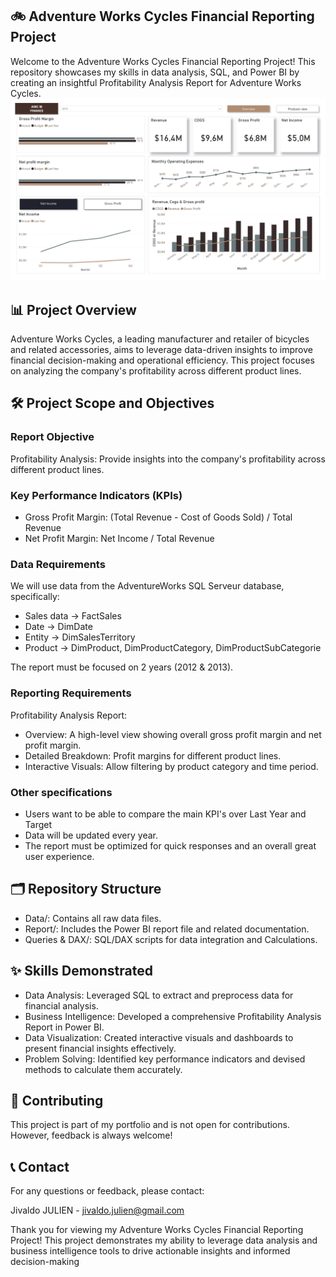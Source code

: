 ## 🚲 Adventure Works Cycles Financial Reporting Project
Welcome to the Adventure Works Cycles Financial Reporting Project! This repository showcases my skills in data analysis, SQL, and Power BI by creating an insightful Profitability Analysis Report for Adventure Works Cycles.
![Overview](Report/Overview.png)

## 📊 Project Overview
Adventure Works Cycles, a leading manufacturer and retailer of bicycles and related accessories, aims to leverage data-driven insights to improve financial decision-making and operational efficiency. This project focuses on analyzing the company's profitability across different product lines.

## 🛠️ Project Scope and Objectives
### Report Objective
Profitability Analysis: Provide insights into the company's profitability across different product lines.

### Key Performance Indicators (KPIs)
- Gross Profit Margin: (Total Revenue - Cost of Goods Sold) / Total Revenue
- Net Profit Margin: Net Income / Total Revenue

### Data Requirements
We will use data from the AdventureWorks SQL Serveur database, specifically:

- Sales data -> FactSales
- Date -> DimDate
- Entity -> DimSalesTerritory
- Product -> DimProduct, DimProductCategory, DimProductSubCategorie

The report must be focused on 2 years (2012 & 2013).

### Reporting Requirements
Profitability Analysis Report:
- Overview: A high-level view showing overall gross profit margin and net profit margin.
- Detailed Breakdown: Profit margins for different product lines.
- Interactive Visuals: Allow filtering by product category and time period.

### Other specifications
- Users want to be able to compare the main KPI's over Last Year and Target
- Data will be updated every year.
- The report must be optimized for quick responses and an overall great user experience.

## 🗂️ Repository Structure
- Data/: Contains all raw data files.
- Report/: Includes the Power BI report file and related documentation.
- Queries & DAX/: SQL/DAX scripts for data integration and Calculations.

## ✨ Skills Demonstrated
- Data Analysis: Leveraged SQL to extract and preprocess data for financial analysis.
- Business Intelligence: Developed a comprehensive Profitability Analysis Report in Power BI.
- Data Visualization: Created interactive visuals and dashboards to present financial insights effectively.
- Problem Solving: Identified key performance indicators and devised methods to calculate them accurately.

## 🤝 Contributing
This project is part of my portfolio and is not open for contributions. However, feedback is always welcome!

## 📞 Contact
For any questions or feedback, please contact:

Jivaldo JULIEN - jivaldo.julien@gmail.com

Thank you for viewing my Adventure Works Cycles Financial Reporting Project! This project demonstrates my ability to leverage data analysis and business intelligence tools to drive actionable insights and informed decision-making
